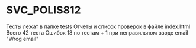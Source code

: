 ﻿# SVC_POLIS812
Тесты лежат в папке tests
Отчеты и список проверок в файле index.html
Всего 42 теста
Ошибок 18 по тестам + 1 при неправильном вводе email "Wrog email" 
